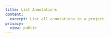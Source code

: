 ```yaml
---
title: List Annotations
content:
  excerpt: List all annotations in a project.
privacy:
  view: public
---
```



